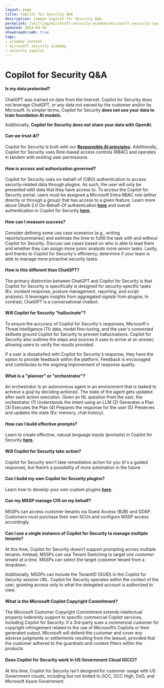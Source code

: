 ```yaml
---
layout: page
title: Copilot for Security Q&A
description: Common Copilot for Security Q&A.
permalink: /skilling/microsoft-security-academy/microsoft-security-copilot-extra
updated: 2024-04-02
showbreadcrumb: true
tags: 
- academy content
- microsoft security academy
- security copilot
---
```


# Copilot for Security Q&A

#### Is my data protected?
ChatGPT was trained on data from the Internet. Copilot for Security does not leverage ChatGPT, or any data not owned by the customer and/or by Microsoft. In simpler terms, Copilot for Security **does not use your data to train foundation AI models.**

Additionally, **Copilot for Security does not share your data with OpenAI.**

#### Can we trust AI?
Copilot for Security is built with our **[Responsible AI principles](https://www.microsoft.com/en-us/ai/responsible-ai?activetab=pivot1%3aprimaryr6).** Additionally, Copilot for Security uses Role-based access controls (RBAC) and operates in tandem with existing user permissions.

#### How is access and authorization governed?
Copilot for Security uses on-behalf-of (OBO) authentication to access security-related data through plugins. As such, the user will only be presented with data that they have access to. To access the Copilot for Security portal, users must be assigned a Microsoft Entra RBAC role (either directly or through a group) that has access to a given feature. Learn more about OAuth 2.0 On-Behalf-Of authentication **[here](https://learn.microsoft.com/en-us/entra/identity-platform/v2-oauth2-on-behalf-of-flow)** and overall authentication in Copilot for Security **[here](https://learn.microsoft.com/en-us/security-copilot/authentication).**

#### How can I measure success?
Consider defining some use case scenarios (e.g., writing reports/summaries) and estimate the time to fulfill the task with and without Copilot for Security. Discuss use cases based on who is able to lead them and whether they can assign more junior analysts more senior tasks. Lastly, and thanks to Copilot for Security's efficiency, determine if your team is able to manage more proactive security tasks.

#### How is this different than ChatGPT?
The primary distinction between ChatGPT and Copilot for Security is that Copilot for Security is specifically is designed for security-specific tasks (Ex. incident response, posture management, reporting, and script analysis). It leverages insights from aggregated signals from plugins. In contrast, ChatGPT is a conversational chatbot.

#### Will Copilot for Security "hallucinate"?
To ensure the accuracy of Copilot for Security's responses, Microsoft's Threat Intelligence (TI) data, model fine-tuning, and the user's connected skillsets ground Copilot for Security to prevent hallucinations. Copilot for Security also outlines the steps and sources it uses to arrive at an answer, allowing users to verify the results provided.

If a user is dissatisfied with Copilot for Security's response, they have the option to provide feedback within the platform. Feedback is encouraged and contributes to the ongoing improvement of response quality.

#### What is a "planner" or "orchestrator"?
An orchestrator is an autonomous agent in an environment that is tasked to achieve a goal by deciding action(s). The state of the agent gets updated after each action execution. Given an NL question from the user, the orchestrator (1) Understands the intent using an LLM (2) Generates a Plan (3) Executes the Plan (4) Prepares the response for the user (5) Preserves and updates the state (Ex: memory, chat history).

#### How can I build effective prompts?
Learn to create effective, natural language inputs (prompts) in Copilot for Security **[here](https://learn.microsoft.com/en-us/security-copilot/prompting-tips).**

#### Will Copilot for Security take action?
Copilot for Security won't take remediation action for you (it's a guided response), but there’s a possibility of more automation in the future.

#### Can I build my own Copilot for Security plugins?
Learn how to develop your own custom plugins **[here](https://learn.microsoft.com/en-us/security-copilot/manage-plugins?tabs=securitycopilotplugin#custom-plugins).**

#### Can my MSSP manage CfS on my behalf?
MSSPs can access customer tenants via Guest Access (B2B) and GDAP. Customers must purchase their own SCUs and configure MSSP access accordingly.

#### Can I use a single instance of Copilot for Security to manage multiple tenants?
At this time, Copilot for Security doesn’t support prompting across multiple tenants. Instead, MSSPs can use Tenant Switching to target *one customer tenant at a time.* MSSPs can select the target customer tenant from a dropdown.

Additionally, MSSPs can include the TenantID (GUID) in the Copilot for Security session URL. Copilot for Security operates within the context of the user, granting access only to what the delegated account is authorized to view.

#### What is the Microsoft Copilot Copyright Commitment?
The Microsoft Customer Copyright Commitment extends intellectual property indemnity support to specific commercial Copilot services, including Copilot for Security. If a 3rd-party sues a commercial customer for copyright infringement related to the use of Microsoft’s Copilots or their generated output, Microsoft will defend the customer and cover any adverse judgments or settlements resulting from the lawsuit, provided that the customer adhered to the guardrails and content filters within the products.

#### Does Copilot for Security work in US Government Cloud (GCC)?
At this time, Copilot for Security isn't designed for customer usage with US Government clouds, including but not limited to GCC, GCC High, DoD, and Microsoft Azure Government.